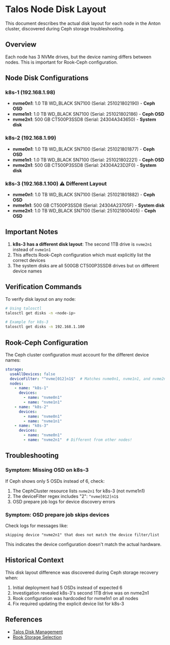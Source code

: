 # Talos Node Disk Layout

This document describes the actual disk layout for each node in the Anton cluster, discovered during Ceph storage troubleshooting.

## Overview

Each node has 3 NVMe drives, but the device naming differs between nodes. This is important for Rook-Ceph configuration.

## Node Disk Configurations

### k8s-1 (192.168.1.98)
- **nvme0n1**: 1.0 TB WD_BLACK SN7100 (Serial: 251021802190) - **Ceph OSD**
- **nvme1n1**: 1.0 TB WD_BLACK SN7100 (Serial: 251021802186) - **Ceph OSD**
- **nvme2n1**: 500 GB CT500P3SSD8 (Serial: 24304A343650) - **System disk**

### k8s-2 (192.168.1.99)
- **nvme0n1**: 1.0 TB WD_BLACK SN7100 (Serial: 251021801877) - **Ceph OSD**
- **nvme1n1**: 1.0 TB WD_BLACK SN7100 (Serial: 251021802221) - **Ceph OSD**
- **nvme2n1**: 500 GB CT500P3SSD8 (Serial: 24304A23D2F0) - **System disk**

### k8s-3 (192.168.1.100) ⚠️ Different Layout
- **nvme0n1**: 1.0 TB WD_BLACK SN7100 (Serial: 251021801882) - **Ceph OSD**
- **nvme1n1**: 500 GB CT500P3SSD8 (Serial: 24304A23705F) - **System disk**
- **nvme2n1**: 1.0 TB WD_BLACK SN7100 (Serial: 251021800405) - **Ceph OSD**

## Important Notes

1. **k8s-3 has a different disk layout**: The second 1TB drive is `nvme2n1` instead of `nvme1n1`
2. This affects Rook-Ceph configuration which must explicitly list the correct devices
3. The system disks are all 500GB CT500P3SSD8 drives but on different device names

## Verification Commands

To verify disk layout on any node:

```bash
# Using talosctl
talosctl get disks -n <node-ip>

# Example for k8s-3
talosctl get disks -n 192.168.1.100
```

## Rook-Ceph Configuration

The Ceph cluster configuration must account for the different device names:

```yaml
storage:
  useAllDevices: false
  deviceFilter: "^nvme[012]n1$"  # Matches nvme0n1, nvme1n1, and nvme2n1
  nodes:
    - name: "k8s-1"
      devices:
        - name: "nvme0n1"
        - name: "nvme1n1"
    - name: "k8s-2"
      devices:
        - name: "nvme0n1"
        - name: "nvme1n1"
    - name: "k8s-3"
      devices:
        - name: "nvme0n1"
        - name: "nvme2n1"  # Different from other nodes!
```

## Troubleshooting

### Symptom: Missing OSD on k8s-3
If Ceph shows only 5 OSDs instead of 6, check:
1. The CephCluster resource lists `nvme2n1` for k8s-3 (not nvme1n1)
2. The deviceFilter regex includes "2": `^nvme[012]n1$`
3. OSD prepare job logs for device discovery errors

### Symptom: OSD prepare job skips devices
Check logs for messages like:
```
skipping device "nvme2n1" that does not match the device filter/list
```

This indicates the device configuration doesn't match the actual hardware.

## Historical Context

This disk layout difference was discovered during Ceph storage recovery when:
1. Initial deployment had 5 OSDs instead of expected 6
2. Investigation revealed k8s-3's second 1TB drive was on nvme2n1
3. Rook configuration was hardcoded for nvme1n1 on all nodes
4. Fix required updating the explicit device list for k8s-3

## References

- [Talos Disk Management](https://www.talos.dev/v1.10/reference/configuration/v1alpha1/config/#disk)
- [Rook Storage Selection](https://rook.io/docs/rook/latest-release/CRDs/Cluster/ceph-cluster-crd/#storage-selection-settings)